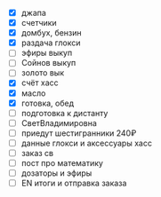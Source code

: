 - [x] джапа
- [x] счетчики
- [x] домбух, бензин
- [x] раздача глокси
- [ ] эфиры выкуп
- [ ] Сойнов выкуп
- [ ] золото вык
- [x] счёт хасс
- [x] масло
- [x] готовка, обед
- [ ] подготовка к дистанту
- [ ] СветВладимировна
- [ ] приедут шестигранники 240₽
- [ ] данные глокси и аксессуары хасс
- [ ] заказ св
- [ ] пост про математику
- [ ] дозаторы и эфиры
- [ ] EN итоги и отправка заказа